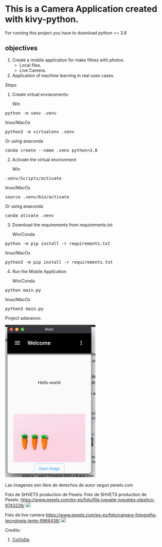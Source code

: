 # This is a Camera  Application created with kivy-python.

For running this project you have to download python >= 3.8

## objectives
1. Create a mobile application for make filtres with photos.
   - Local files.
   - Live Camera.
2. Application of machine learning in real uses cases.

Steps
1. Create virtual enviaroments:

    Win
 <pre>python -m venv .venv</pre>
 linux/MacOs
 <pre>python3 -m virtualenv .venv</pre>
Or using anaconda 
 <pre>conda create --name .venv python=3.8</pre>

2. Activate the virtual environment

    Win
 <pre>.venv/Scripts/activate</pre>
 linux/MacOs
 <pre>source .venv/bin/activate</pre>
Or using anaconda 
 <pre>conda ativate .venv</pre>

3. Download the requirements  from requirements.txt


    Win/Conda
 <pre>python -m pip install -r requirements.txt</pre>
 linux/MacOs
 <pre>python3 -m pip install -r requirements.txt</pre>

4. Run the Mobile Application



    Win/Conda
 <pre>python main.py</pre>
 linux/MacOs
 <pre>python3 main.py</pre>


Project adavance:

<img src="app/imgs/Avanced.png" style="max-height:500px">

Las imagenes esn libre de derechos de autor segun pexels.com

Foto de SHVETS production de Pexels: 
Foto de SHVETS production de Pexels: https://www.pexels.com/es-es/foto/fila-juguete-juguetes-plastico-9743228/
<img src="https://images.pexels.com/photos/9743228/pexels-photo-9743228.jpeg" style="max-height:500px">

Foto de live camera
https://www.pexels.com/es-es/foto/camara-fotografia-tecnologia-lente-9966438/
<img src= "https://images.pexels.com/photos/9966438/pexels-photo-9966438.jpeg?auto=compress&cs=tinysrgb&w=1260&h=750&dpr=2">


Credits:
1. [CoOoDe](https://www.youtube.com/watch?v=WKD9FSh5tu4).